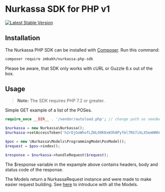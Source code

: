 # Nurkassa SDK for PHP v1

[![Latest Stable Version](http://img.shields.io/badge/Latest%20Stable-1.3.2-blue.svg)](https://packagist.org/packages/zmbakh/nurkassa-php-sdk)

## Installation

The Nurkassa PHP SDK can be installed with [Composer](https://getcomposer.org/). Run this command:

```sh
composer require zmbakh/nurkassa-php-sdk
```

Please be aware, that SDK only works with cURL or Guzzle 6.x out of the box.

## Usage

> **Note:** The SDK requires PHP 7.2 or greater.

Simple GET example of a list of the POSes.

```php
require_once __DIR__ . '/vendor/autoload.php'; // change path as needed

$nurkassa = new Nurkassa\Nurkassa();
$nurkassa->setAccessToken('h2rOjGoWhofLZHLO9K0xW3h8Pyfml7RG7ikLXSemHNhmaSgBrgDXNu5NMNs6'); //Example token.

$pos = new \Nurkassa\Models\ProgrammingMode\PosModel();
$request = $pos->index();

$response = $nurkassa->handleRequest($request);
```
The $response variable in the expample above contains headers, body and status code of the response.

The Models return a NurkassaRequest instance and were made to make easier request building. See [here](src/Models) to introduce with all the Models.
